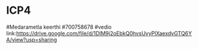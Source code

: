 # ICP4
#Medarametla keerthi
#700758678
#vedio link:https://drive.google.com/file/d/1DlM9j2oEbkQ0hvsUvyPlXaexdyGTQ6YA/view?usp=sharing

